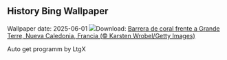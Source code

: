 ## History Bing Wallpaper
Wallpaper date: 2025-06-01
![](https://www.bing.com/th?id=OHR.GrandeTerreReef_ES-ES6037163646_UHD.jpg&w=1000)Download: [Barrera de coral frente a Grande Terre, Nueva Caledonia, Francia (© Karsten Wrobel/Getty Images)](https://www.bing.com/th?id=OHR.GrandeTerreReef_ES-ES6037163646_UHD.jpg)

Auto get programm by LtgX
